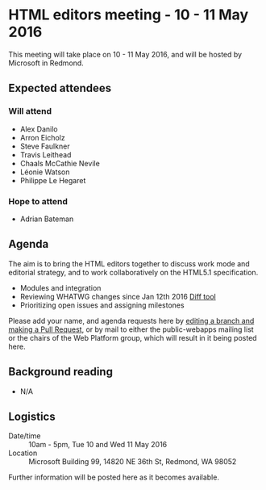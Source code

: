 # HTML editors meeting - 10 - 11 May 2016

This meeting will take place on 10 - 11 May 2016, and will be hosted by Microsoft in Redmond.

## Expected attendees

### Will attend

* Alex Danilo
* Arron Eicholz
* Steve Faulkner
* Travis Leithead
* Chaals McCathie Nevile
* Léonie Watson
* Philippe Le Hegaret

### Hope to attend

* Adrian Bateman

## Agenda

The aim is to bring the HTML editors together to discuss work mode and editorial strategy, and to work collaboratively on the HTML5.1 specification.

* Modules and integration
* Reviewing WHATWG changes since Jan 12th 2016 [Diff tool](https://diffofhtmls.herokuapp.com/)
* Prioritizing open issues and assigning milestones

Please add your name, and agenda requests here by [editing a branch and making a Pull Request](https://github.com/w3c/WebPlatformWG/blob/gh-pages/meetings/10-11mayHTML.md), or by mail to either the public-webapps mailing list or the chairs of the Web Platform group, which will result in it being posted here.

## Background reading

* N/A

## Logistics

<dl>
  <dt>Date/time</dt>
  <dd>10am - 5pm, Tue 10 and Wed 11 May 2016</dd>
  <dt>Location</dt>
  <dd>Microsoft Building 99, 14820 NE 36th St, Redmond, WA 98052</dd>
</dl>

Further information will be posted here as it becomes available.
